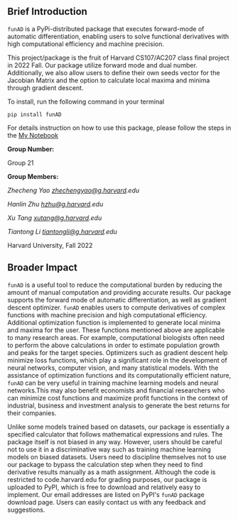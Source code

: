 ## Brief Introduction

`funAD` is a PyPi-distributed package that executes forward-mode of automatic differentiation, enabling users to solve functional derivatives with high computational efficiency and machine precision.

This project/package is the fruit of Harvard CS107/AC207 class final project in 2022 Fall. Our package utilize forward mode and dual number. Additionally, we also allow users to define their own seeds vector for the Jacobian Matrix and the option to calculate local maxima and minima through gradient descent.

To install, run the following command in your terminal

`pip install funAD`

For details instruction on how to use this package, please follow the steps in the [My Notebook](docs/milestone2.ipynb)

**Group Number:**

Group 21

**Group Members:**

_Zhecheng Yao zhechengyao@g.harvard.edu_

_Hanlin Zhu hzhu@g.harvard.edu_

_Xu Tang xutang@g.harvard.edu_

_Tiantong Li tiantongli@g.harvard.edu_

Harvard University, Fall 2022

## Broader Impact

`funAD` is a useful tool to reduce the computational burden by reducing the amount of manual computation and providing accurate results. Our package supports the forward mode of automatic differentiation, as well as gradient descent optimizer. `funAD` enables users to compute derivatives of complex functions with machine precision and high computational efficiency. Additional optimization function is implemented to generate local minima and maxima for the user. These functions mentioned above are applicable to many research areas. For example, computational biologists often need to perform the above calculations in order to estimate population growth and peaks for the target species.  Optimizers such as gradient descent help minimize loss functions, which play a significant role in the development of neural networks, computer vision, and many statistical models. With the assistance of optimization functions and its computationally efficient nature, `funAD` can be very useful in training machine learning models and neural networks.This may also benefit economists and financial researchers who can minimize cost functions and maximize profit functions in the context of industrial, business and investment analysis to generate the best returns for their companies.

Unlike some models trained based on datasets, our package is essentially a specified calculator that follows mathematical expressions and rules. The package itself is not biased in any way. However, users should be careful not to use it in a discriminative way such as training machine learning models on biased datasets. Users need to discipline themselves not to use our package to bypass the calculation step when they need to find derivative results manually as a math assignment.  Although the code is restricted to code.harvard.edu for grading purposes, our package is uploaded to PyPI, which is free to download and relatively easy to implement. Our email addresses are listed on PyPI's `funAD` package download page. Users can easily contact us with any feedback and suggestions.
